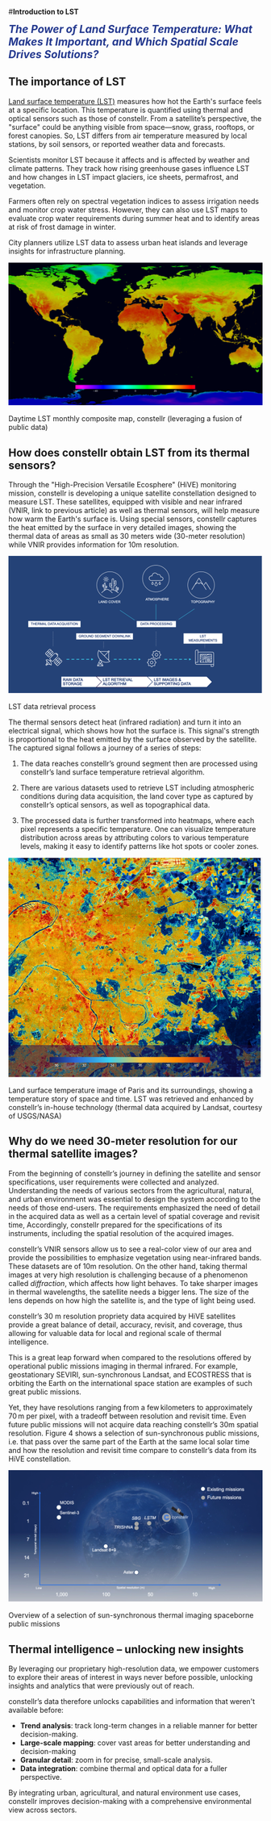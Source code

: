 #**Introduction to LST**
<h2 <span style= 'color: #24398F;margin-top: 0;'><em>The Power of Land Surface Temperature: What Makes It Important, and Which Spatial Scale Drives Solutions?</em></span></h2>

<h2>The importance of LST</h2>  

[Land surface temperature (LST)](https://earthobservatory.nasa.gov/global-maps/MOD_LSTD_M) measures how hot the Earth's surface feels at a specific location. This temperature is quantified using thermal and optical sensors such as those of constellr. From a satellite’s perspective, the "surface" could be anything visible from space—snow, grass, rooftops, or forest canopies. So, LST differs from air temperature measured by local stations, by soil sensors, or reported weather data and forecasts. 

Scientists monitor LST because it affects and is affected by weather and climate patterns. They track how rising greenhouse gases influence LST and how changes in LST impact glaciers, ice sheets, permafrost, and vegetation. 

Farmers often rely on spectral vegetation indices to assess irrigation needs and monitor crop water stress. However, they can also use LST maps to evaluate crop water requirements during summer heat and to identify areas at risk of frost damage in winter. 

City planners utilize LST data to assess urban heat islands and leverage insights for infrastructure planning.  
  

![GlobalMap](images/demo/introduction-to-lst/GlobalMap.png)
<figcaption>Daytime LST monthly composite map, constellr (leveraging a fusion of public data)</figcaption>

<h2>How does constellr obtain LST from its thermal sensors?</h2>  

Through the "High-Precision Versatile Ecosphere" (HiVE) monitoring mission, constellr is developing a unique satellite constellation designed to measure LST. These satellites, equipped with visible and near infrared (VNIR, link to previous article) as well as thermal sensors, will help measure how warm the Earth's surface is. Using special sensors, constellr captures the heat emitted by the surface in very detailed images, showing the thermal data of areas as small as 30 meters wide (30-meter resolution) while VNIR provides information for 10m resolution. 

![DataRetrieval](images/demo/introduction-to-lst/DataRetrieval.png)
<figcaption>LST data retrieval process</figcaption>

The thermal sensors detect heat (infrared radiation) and turn it into an electrical signal, which shows how hot the surface is. This signal's strength is proportional to the heat emitted by the surface observed by the satellite. The captured signal follows a journey of a series of steps: 

1. The data reaches constellr’s ground segment then are processed using constellr’s land surface temperature retrieval algorithm. 
 
2. There are various datasets used to retrieve LST including atmospheric conditions during data acquisition, the land cover type as captured by constellr’s optical sensors, as well as topographical data. 
 
3. The processed data is further transformed into heatmaps, where each pixel represents a specific temperature. One can visualize temperature distribution across areas by attributing colors to various temperature levels, making it easy to identify patterns like hot spots or cooler zones. 

![LSTParis](images/demo/introduction-to-lst/LSTParis.png)
<figcaption>Land surface temperature image of Paris and its surroundings, showing a temperature story of space and time. LST was retrieved and enhanced by constellr’s in-house technology (thermal data acquired by Landsat, courtesy of USGS/NASA)</figcaption>

<h2>Why do we need 30-meter resolution for our thermal satellite images?</h2>

From the beginning of constellr’s journey in defining the satellite and sensor specifications, user requirements were collected and analyzed. Understanding the needs of various sectors from the agricultural, natural, and urban environment was essential to design the system according to the needs of those end-users. The requirements emphasized the need of detail in the acquired data as well as a certain level of spatial coverage and revisit time, Accordingly, constellr prepared for the specifications of its instruments, including the spatial resolution of the acquired images. 

constellr’s VNIR sensors allow us to see a real-color view of our area and provide the possibilities to emphasize vegetation using near-infrared bands. These datasets are of 10m resolution. On the other hand, taking thermal images at very high resolution is challenging because of a phenomenon called *diffraction*, which affects how light behaves. To take sharper images in thermal wavelengths, the satellite needs a bigger lens. The size of the lens depends on how high the satellite is, and the type of light being used.  

constellr’s 30 m resolution propriety data acquired by HiVE satellites provide a great balance of detail, accuracy, revisit, and coverage, thus allowing for valuable data for local and regional scale of thermal intelligence. 

This is a great leap forward when compared to the resolutions offered by operational public missions imaging in thermal infrared. For example, geostationary SEVIRI, sun-synchronous Landsat, and ECOSTRESS that is orbiting the Earth on the international space station are examples of such great public missions.  

Yet, they have resolutions ranging from a few kilometers to approximately 70 m per pixel, with a tradeoff between resolution and revisit time. Even future public missions will not acquire data reaching constellr’s 30m spatial resolution. Figure 4 shows a selection of sun-synchronous public missions, i.e. that pass over the same part of the Earth at the same local solar time and how the resolution and revisit time compare to constellr’s data from its HiVE constellation. 

![PublicMissions](images/demo/introduction-to-lst/PublicMissions.png)
<figcaption>Overview of a selection of sun-synchronous thermal imaging spaceborne public missions</figcaption>

<h2>Thermal intelligence – unlocking new insights</h2>

By leveraging our proprietary high-resolution data, we empower customers to explore their areas of interest in ways never before possible, unlocking insights and analytics that were previously out of reach.  

constellr’s data therefore unlocks capabilities and information that weren't available before:  

- **Trend analysis**: track long-term changes in a reliable manner for better decision-making. 
- **Large-scale mapping**: cover vast areas for better understanding and decision-making 
- **Granular detail**: zoom in for precise, small-scale analysis. 
- **Data integration**: combine thermal and optical data for a fuller perspective. 

By integrating urban, agricultural, and natural environment use cases, constellr improves decision-making with a comprehensive environmental view across sectors. 